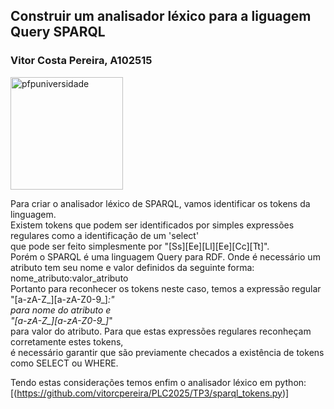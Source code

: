 ## Construir um analisador léxico para a liguagem Query SPARQL

### Vitor Costa Pereira, A102515
<img width="180" height="180" alt="pfpuniversidade" src="https://github.com/user-attachments/assets/b350d0f1-1705-4912-b694-09837fb0c79d" />

Para criar o analisador léxico de SPARQL, vamos identificar os tokens da linguagem.<br>
Existem tokens que podem ser identificados por simples expressões regulares como a identificação de um 'select'<br>
que pode ser feito simplesmente por "[Ss][Ee][Ll][Ee][Cc][Tt]".<br>
Porém o SPARQL é uma linguagem Query para RDF. Onde é necessário um atributo tem seu nome e valor definidos da seguinte forma:<br>
nome_atributo:valor_atributo<br>
Portanto para reconhecer os tokens neste caso, temos a expressão regular<br>
"[a-zA-Z_][a-zA-Z0-9_]*:"<br>
para nome do atributo e<br>
"[a-zA-Z_][a-zA-Z0-9_]*"<br>
para valor do atributo. Para que estas expressões regulares reconheçam corretamente estes tokens,<br>
é necessário garantir que são previamente checados a existência de tokens como SELECT ou WHERE.<br>

Tendo estas considerações temos enfim o analisador léxico em python: [(https://github.com/vitorcpereira/PLC2025/TP3/sparql_tokens.py)]